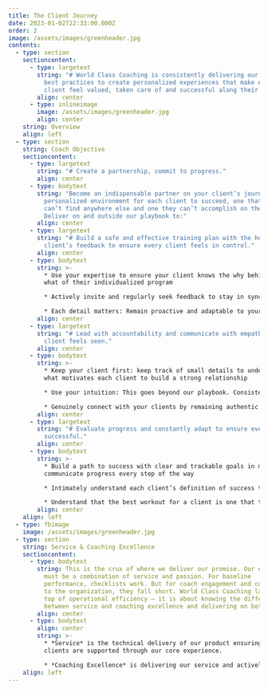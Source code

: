 ```yaml
---
title: The Client Journey
date: 2023-01-02T22:33:00.000Z
order: 2
image: /assets/images/greenheader.jpg
contents:
  - type: section
    sectioncontent:
      - type: largetext
        string: "# World Class Coaching is consistently delivering our service through
          best practices to create personalized experiences that make each
          client feel valued, taken care of and successful along their journey."
        align: center
      - type: inlineimage
        image: /assets/images/greenheader.jpg
        align: center
    string: Overview
    align: left
  - type: section
    string: Coach Objective
    sectioncontent:
      - type: largetext
        string: "# Create a partnership, commit to progress."
        align: center
      - type: bodytext
        string: "Become an indispensable partner on your client’s journey by creating a
          personalized environment for each client to succeed, one that they
          can’t find anywhere else and one they can’t accomplish on their own.
          Deliver on and outside our playbook to:"
        align: center
      - type: largetext
        string: "# Build a safe and effective training plan with the help of your
          client’s feedback to ensure every client feels in control."
        align: center
      - type: bodytext
        string: >-
          * Use your expertise to ensure your client knows the why behind the
          what of their individualized program

          * Actively invite and regularly seek feedback to stay in sync and exceed expectations to ensure your client feels taken care of

          * Each detail matters: Remain proactive and adaptable to your clients needs and refuse to be blocked by client circumstances
        align: center
      - type: largetext
        string: "# Lead with accountability and communicate with empathy to ensure every
          client feels seen."
        align: center
      - type: bodytext
        string: >-
          * Keep your client first: keep track of small details to understand
          what motivates each client to build a strong relationship

          * Use your intuition: This goes beyond our playbook. Consistently demonstrate remarkable value through active listening responding with a path forward for your client.

          * Genuinely connect with your clients by remaining authentic as you become a trusted partner.
        align: center
      - type: largetext
        string: "# Evaluate progress and constantly adapt to ensure every client feels
          successful."
        align: center
      - type: bodytext
        string: >-
          * Build a path to success with clear and trackable goals in mind and
          communicate progress every step of the way

          * Intimately understand each client’s definition of success to fuel their journey

          * Understand that the best workout for a client is one that they will do
        align: center
    align: left
  - type: fbimage
    image: /assets/images/greenheader.jpg
  - type: section
    string: Service & Coaching Excellence
    sectioncontent:
      - type: bodytext
        string: This is the crux of where we deliver our promise. Our experience design
          must be a combination of service and passion. For baseline
          performance, checklists work. But for coach engagement and commitment
          to the organization, they fall short. World Class Coaching layers on
          top of operational efficiency — it is about knowing the difference
          between service and coaching excellence and delivering on both.
        align: center
      - type: bodytext
        align: center
        string: >-
          * *Service* is the technical delivery of our product ensuring that
          clients are supported through our core experience.

          * *Coaching Excellence* is delivering our service and actively going above and beyond to deliver value to every client and their individual needs based on their personal goals.
    align: left
---
```


